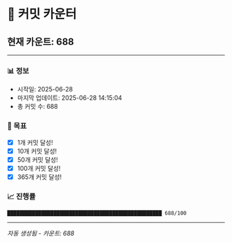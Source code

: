 # 🔢 커밋 카운터

## 현재 카운트: 688

---

### 📊 정보
- 시작일: 2025-06-28
- 마지막 업데이트: 2025-06-28 14:15:04
- 총 커밋 수: 688

### 🎯 목표
- [x] 1개 커밋 달성!
- [x] 10개 커밋 달성!
- [x] 50개 커밋 달성!
- [x] 100개 커밋 달성!
- [x] 365개 커밋 달성!

### 📈 진행률
```
██████████████████████████████████████████████████ 688/100
```

---
*자동 생성됨 - 카운트: 688*
